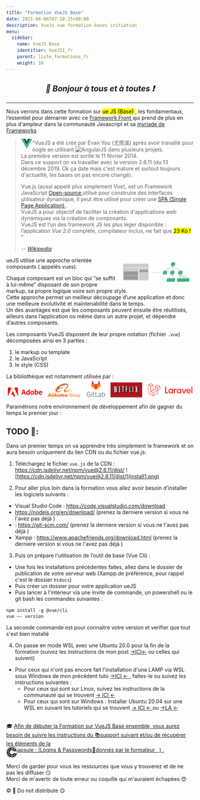 ```yaml
---
title: "Formation VueJS Base"
date: 2021-06-06T07:10:25+00:00
description: VueJs vue formation bases initiation 
menu:
  sidebar:
    name: VueJS Base
    identifier: VueJS1_fr
    parent: liste_formations_fr
    weight: 10
---
```

*<center>:loudspeaker: Bonjour à tous et à toutes :heavy_exclamation_mark:</center>*
-
---
<div class="d-sm-block  alert alert-dark" role="alert"> 
<i class="fas fa-info-circle " style="color: green;"></i> Nous verrons dans cette formation sur <mark> <i class="fa-brands fa-vuejs fa-beat fa-xl"></i>ue JS (Base) </mark> , les fondamentaux, l’essentiel pour démarrer avec ce <a href="https://www.wanadev.fr/227-react-vue-angular-quel-framework-front-choisir-en-2021/" title="A lire pour plus d'information"><i class="fas fa-laptop-code"></i> Framework Front <i class="fas fa-external-link-alt"></i></a>  qui prend de plus en plus d'ampleur dans la communauté Javascript <i class="fa-brands fa-js"></i> et sa 
<a href="(https://2020.stateofjs.com/en-US/technologies/"> myriade de <i class="fas fa-toolbox" ></i> Frameworks <i class="fas fa-external-link-alt"></i> </a>


</div>


> <img style="float:left;" src="vuejs2_30.png" alt=""> “VueJS a été créé par Evan You  (尤雨溪) après avoir travaillé pour  <i class="fa-brands fa-google"></i>oogle en utilisant <img style="vertical-align: bottom; height: 30px;" src="https://upload.wikimedia.org/wikipedia/commons/c/ca/AngularJS_logo.svg" alt="AngularJS">  dans plusieurs projets.  
La première version est sortie le 11 février 2014.  
Dans ce support on va travailler avec la version 2.6.11 (du 13 décembre 2019. Ok ça date mais c'est mature et surtout toujours d'actualité, les bases on pas encore changé).  
>
>Vue.js (aussi appelé plus simplement Vue), est un Framework JavaScript [Open-source <i class="far fa-kiss-wink-heart"></i> <i class="fas fa-external-link-alt"></i>](https://fr.wikipedia.org/wiki/Open_source) utilisé pour construire des interfaces utilisateur dynamique, il peut être utilisé pour créer une [SPA (Single Page Application) <i class="fas fa-external-link-alt"></i>](https://fr.wikipedia.org/wiki/Application_web_monopage).  
VueJS a pour objectif de faciliter la création d'applications web dynamiques via la création de composants.  
VueJS est l’un des framework JS les plus léger disponible : l’application *Vue 2.0* complète, compilateur inclus, ne fait que <mark> 23 Ko !</mark>
”
>
> -- <cite>[Wikipedia <i class="fas fa-external-link-alt"></i>](https://fr.wikipedia.org/wiki/Vue.js "Définition à lire pour bien comprendre")</cite>




<img align="right" style="width:40%" src="components.png" alt="vision des composants vue JS : https://fr.vuejs.org/v2/guide/components.html">
<i class="fa-brands fa-vuejs fa-xl"></i>ueJS utilise une approche orientée composants ( appelés vues).  

Chaque composant est un bloc qui “se suffit à lui-même” disposant de son propre markup, sa propre logique voire son propre style.  
Cette approche permet un meilleur découpage d’une application et donc une meilleure évolutivité et maintenabilité dans le temps.  
Un des avantages est que les composants peuvent ensuite être réutilisés, ailleurs dans l’application ou même dans un autre projet, et dépendre d’autres composants.


Les composants VueJS disposent de leur propre notation (fichier `.vue`) décomposées ainsi en 3 parties :
1. le markup ou template <i class="fas fa-code"></i>
2. le JavaScript <i class="fab fa-js-square"></i>
3. le style (CSS) <i class="fab fa-css3-alt"></i>

La bibliothèque est notamment utilisée par :
<img style="vertical-align: bottom; " src="liste_utilisation_vuejs.png" alt="Adobe - Alibab group - Gitlab - NetFlix - Laravel">



<div class="d-sm-block  alert alert-dark text-left" role="alert"> 
Paramétrons notre environnement de développement afin de gagner du temps le premier jour :
</div>

## <i class="fas fa-clipboard-list "></i> TODO  :roller_coaster::
Dans un premier temps on va apprendre très simplement le framework et on aura besoin uniquement du lien CDN ou du fichier vue.js:  
1. Téléchargez le fichier `vue.js` de la CDN :   https://cdn.jsdelivr.net/npm/vue@2.6.11/dist/
![https://cdn.jsdelivr.net/npm/vue@2.6.11/dist/](install1.png)

2. Pour aller plus loin dans la formation vous allez avoir besoin d’installer les logiciels suivants :  
- <i class="fa-solid fa-file-lines"></i> Visual Studio Code :  https://code.visualstudio.com/download 
- <i class="fa-brands fa-node fa-2xl"></i> https://nodejs.org/en/download/ (prenez la derniere version si vous ne l'avez pas déjà )
- <i class="fa-brands fa-square-git fa-2xl"></i> : https://git-scm.com/ (prenez la derniere version si vous ne l'avez pas déjà )
- Xampp : https://www.apachefriends.org/download.html (prenez la derniere version si vous ne l'avez pas déjà )  



3. Puis on prépare l'utilisation de l’outil de base (Vue Cli) :  
- Une fois les installations précédentes faites, allez dans le dossier de publication de votre serveur web (Xampp de préférence, pour rappel c'est le dossier `htdocs`)
- Puis créer un dossier pour votre application <i class="fa-brands fa-vuejs fa-xl"></i>ueJS
- Puis lancer à l'intérieur via une invite de commande, un powershell ou le git bash les commandes suivantes :  

```shell
npm install -g @vue/cli
vue –- version 
```

La seconde commande est pour connaitre votre version et verifier que tout s'est bien installé

4. On passe en mode WSL avec une Ubuntu 20.0 pour la fin de la formation (suivez les instructions de mon post [->ICI<-](https://francis-panzani.github.io/posts/divers/wsl_w10/) ou celles qui suivent)
- Pour ceux qui n'ont pas encore fait l'installation d'une LAMP via WSL sous Windows de mon précédent tuto [->ICI <i class="fas fa-external-link-alt"></i><- ](https://francis-panzani.github.io/posts/divers/wsl_w10/), faites-le ou suivez les instructions suivantes :
  - Pour ceux qui sont sur  <i class="fa-brands fa-linux fa-xl"></i> Linux, suivez les instructions de la communauté qui se trouvent [-> <i class="fa-brands fa-ubuntu"></i> ICI <i class="fas fa-external-link-alt"></i><- ](https://doc.ubuntu-fr.org/mongodb)
  - Pour ceux qui sont sur <i class="fab fa-windows"></i> Windows : Installer  <i class="fa-brands fa-ubuntu fa-xl"></i>Ubuntu 20.04 sur une WSL en suivant les tutoriels qui se trouvent [-> ICI <i class="fas fa-external-link-alt"></i><- ](https://docs.microsoft.com/fr-fr/windows/wsl/install-win10 )  ou  [->LA <i class="fas fa-external-link-alt"></i><- ](https://www.microsoft.com/fr-fr/p/ubuntu-2004-lts/9n6svws3rx71?rtc=1&activetab=pivot:overviewtab) <br/><br/>

<div class="d-sm-block  alert alert-success  text-left" role="alert">

:mortar_board: [Afin de débuter la Formation sur <i class="fa-brands fa-vuejs fa-beat fa-xl"></i> VueJS Base ensemble, vous aurez besoin de suivre les instructions du :books:support suivant et/ou de récupérer les éléments de la <span style='display:FLEX;margin:0'> <img style="vertical-align: bottom;" src="/images/icones/w30/capsule_30.png" alt="C">apsule : (Logins & Passswords :closed_lock_with_key: donnés par le formateur &nbsp; <i class="fas fa-chalkboard-teacher"></i> &nbsp;)&nbsp; <i class="fas fa-external-link-alt"></i>.</span>](http://franpan.free.fr/formation/_vuejs999 "lien vers le site contenant les fichiers de la formation")


</div>

Merci de garder pour vous les ressources que vous y trouverez et de ne pas les diffuser :smirk:  
Merci de m'avertir de toute erreur ou coquille qui m'auraient échapées :heart_eyes:

:copyright: :no_entry_sign: Do not distribute    :relieved:
